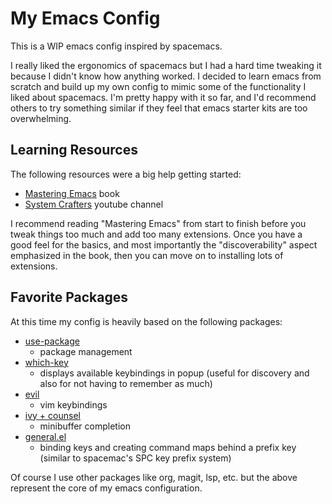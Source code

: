 # My Emacs Config

This is a WIP emacs config inspired by spacemacs. 

I really liked the ergonomics of spacemacs but I had a hard time tweaking it because I didn't know how anything worked. I decided to learn emacs from scratch and build up my own config to mimic some of the functionality I liked about spacemacs. I'm pretty happy with it so far, and I'd recommend others to try something similar if they feel that emacs starter kits are too overwhelming.

## Learning Resources

The following resources were a big help getting started:

* [Mastering Emacs](https://www.masteringemacs.org/) book
* [System Crafters](https://www.youtube.com/c/SystemCrafters/videos) youtube channel

I recommend reading "Mastering Emacs" from start to finish before you tweak things too much and add too many extensions. Once you have a good feel for the basics, and most importantly the "discoverability" aspect emphasized in the book, then you can move on to installing lots of extensions.

## Favorite Packages

At this time my config is heavily based on the following packages:

* [use-package](https://github.com/jwiegley/use-package)
  * package management
* [which-key](https://github.com/justbur/emacs-which-key)
  * displays available keybindings in popup (useful for discovery and also for not having to remember as much)
* [evil](https://github.com/emacs-evil/evil)
  * vim keybindings
* [ivy + counsel](https://github.com/abo-abo/swiper)
  * minibuffer completion
* [general.el](https://github.com/noctuid/general.el)
  * binding keys and creating command maps behind a prefix key (similar to spacemac's SPC key prefix system)

Of course I use other packages like org, magit, lsp, etc. but the above represent the core of my emacs configuration.
